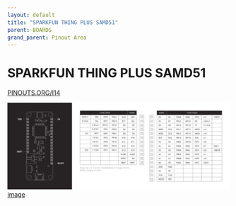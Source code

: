 ```yaml
---
layout: default
title: "SPARKFUN THING PLUS SAMD51"
parent: BOARDS
grand_parent: Pinout Area
---
```


# SPARKFUN THING PLUS SAMD51

<a href="https://www.PINOUTS.ORG/I14">PINOUTS.ORG/I14</a>

![image](./assets/103.png)  
[image](./assets/103.png)
